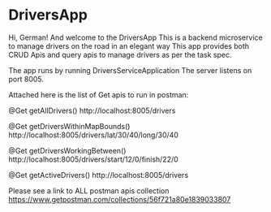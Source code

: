 # DriversApp

Hi, German!
And welcome to the DriversApp
This is a backend microservice to manage drivers on the road in an elegant way
This app provides both CRUD Apis and query apis to manage drivers as per the task spec.

The app runs by running DriversServiceApplication 
The server listens on port 8005.

Attached here is the list of Get apis to run in postman:

@Get
getAllDrivers()
http://localhost:8005/drivers

@Get
getDriversWithinMapBounds()
http://localhost:8005/drivers/lat/30/40/long/30/40

@Get
getDriversWorkingBetween()
http://localhost:8005/drivers/start/12/0/finish/22/0

@Get
getActiveDrivers()
http://localhost:8005/drivers

Please see a link to ALL postman apis collection
https://www.getpostman.com/collections/56f721a80e1839033807
